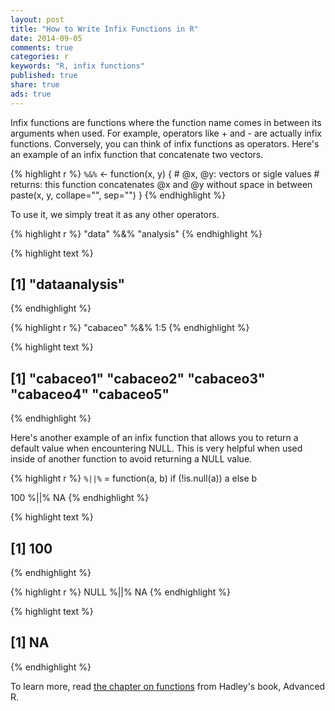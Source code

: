 ```yaml
---
layout: post
title: "How to Write Infix Functions in R"
date: 2014-09-05 
comments: true
categories: r
keywords: "R, infix functions"
published: true
share: true
ads: true
---
```


Infix functions are functions where the function name comes in between its arguments when used. For example, operators like + and - are actually infix functions. Conversely, you can think of infix functions as operators. Here's an example of an infix function that concatenate two vectors.

{% highlight r %}
`%&%` <- function(x, y) { 
        # @x, @y: vectors or sigle values
        # returns: this function concatenates @x and @y without space in between
        paste(x, y, collape="", sep="")
}
{% endhighlight %}

To use it, we simply treat it as any other operators.

{% highlight r %}
"data" %&% "analysis"
{% endhighlight %}



{% highlight text %}
## [1] "dataanalysis"
{% endhighlight %}



{% highlight r %}
"cabaceo" %&% 1:5
{% endhighlight %}



{% highlight text %}
## [1] "cabaceo1" "cabaceo2" "cabaceo3" "cabaceo4" "cabaceo5"
{% endhighlight %}

Here's another example of an infix function that allows you to return a default value when encountering NULL. This is very helpful when used inside of another function to avoid returning a NULL value.

{% highlight r %}
`%||%` = function(a, b) if (!is.null(a)) a else b

100 %||% NA
{% endhighlight %}



{% highlight text %}
## [1] 100
{% endhighlight %}



{% highlight r %}
NULL %||% NA
{% endhighlight %}



{% highlight text %}
## [1] NA
{% endhighlight %}

To learn more, read [the chapter on functions](http://adv-r.had.co.nz/Functions.html) from Hadley's book, Advanced R.
